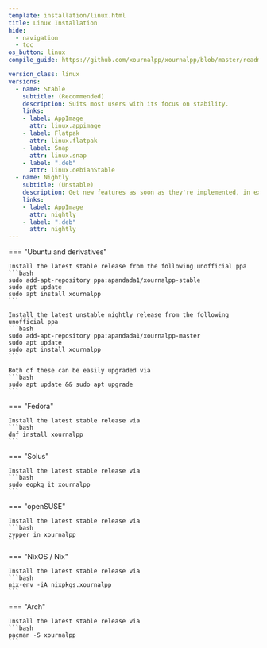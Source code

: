 ```yaml
---
template: installation/linux.html
title: Linux Installation
hide:
  - navigation
  - toc
os_button: linux
compile_guide: https://github.com/xournalpp/xournalpp/blob/master/readme/LinuxBuild.md

version_class: linux
versions:
  - name: Stable
    subtitle: (Recommended)
    description: Suits most users with its focus on stability.
    links: 
    - label: AppImage
      attr: linux.appimage
    - label: Flatpak
      attr: linux.flatpak
    - label: Snap
      attr: linux.snap
    - label: ".deb"
      attr: linux.debianStable
  - name: Nightly
    subtitle: (Unstable)
    description: Get new features as soon as they're implemented, in exchange for stability.
    links:
    - label: AppImage
      attr: nightly
    - label: ".deb"
      attr: nightly
---
```


=== "Ubuntu and derivatives"

    Install the latest stable release from the following unofficial ppa
    ```bash
    sudo add-apt-repository ppa:apandada1/xournalpp-stable
    sudo apt update
    sudo apt install xournalpp
    ```
    
    Install the latest unstable nightly release from the following unofficial ppa
    ```bash
    sudo add-apt-repository ppa:apandada1/xournalpp-master
    sudo apt update
    sudo apt install xournalpp
    ```
    
    Both of these can be easily upgraded via
    ```bash
    sudo apt update && sudo apt upgrade
    ```

=== "Fedora"
    
    Install the latest stable release via
    ```bash
    dnf install xournalpp
    ```

=== "Solus"
    
    Install the latest stable release via
    ```bash
    sudo eopkg it xournalpp
    ```

=== "openSUSE"
    
    Install the latest stable release via
    ```bash
    zypper in xournalpp
    ```

=== "NixOS / Nix"

    Install the latest stable release via
    ```bash
    nix-env -iA nixpkgs.xournalpp
    ```

=== "Arch"

    Install the latest stable release via
    ```bash
    pacman -S xournalpp
    ```

